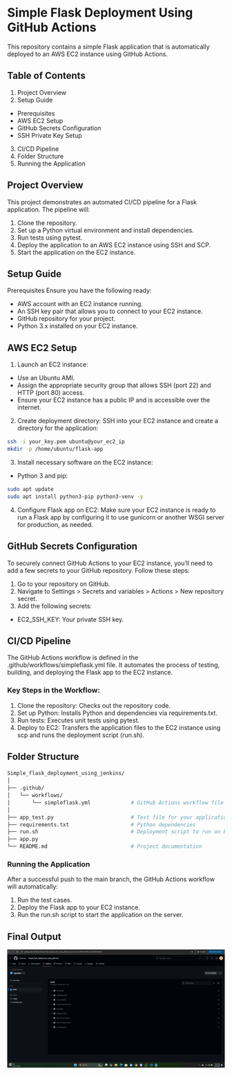 # Simple Flask Deployment Using GitHub Actions
This repository contains a simple Flask application that is automatically deployed to an AWS EC2 instance using GitHub Actions.

## Table of Contents
1. Project Overview
2. Setup Guide
- Prerequisites
- AWS EC2 Setup
- GitHub Secrets Configuration
- SSH Private Key Setup
3. CI/CD Pipeline
4. Folder Structure
5. Running the Application

## Project Overview
This project demonstrates an automated CI/CD pipeline for a Flask application. The pipeline will:

1. Clone the repository.
2. Set up a Python virtual environment and install dependencies.
3. Run tests using pytest.
4. Deploy the application to an AWS EC2 instance using SSH and SCP.
5. Start the application on the EC2 instance.
## Setup Guide
Prerequisites
Ensure you have the following ready:

- AWS account with an EC2 instance running.
- An SSH key pair that allows you to connect to your EC2 instance.
- GitHub repository for your project.
- Python 3.x installed on your EC2 instance.
## AWS EC2 Setup
1. Launch an EC2 instance:

- Use an Ubuntu AMI.
- Assign the appropriate security group that allows SSH (port 22) and HTTP (port 80) access.
- Ensure your EC2 instance has a public IP and is accessible over the internet.

2. Create deployment directory: SSH into your EC2 instance and create a directory for the application:
```bash
ssh -i your_key.pem ubuntu@your_ec2_ip
mkdir -p /home/ubuntu/flask-app
```
3. Install necessary software on the EC2 instance:

- Python 3 and pip:
```bash
sudo apt update
sudo apt install python3-pip python3-venv -y
```
4. Configure Flask app on EC2: Make sure your EC2 instance is ready to run a Flask app by configuring it to use gunicorn or another WSGI server for production, as needed.

## GitHub Secrets Configuration
To securely connect GitHub Actions to your EC2 instance, you’ll need to add a few secrets to your GitHub repository. Follow these steps:

1. Go to your repository on GitHub.
2. Navigate to Settings > Secrets and variables > Actions > New repository secret.
3. Add the following secrets:
- EC2_SSH_KEY: Your private SSH key.


## CI/CD Pipeline
The GitHub Actions workflow is defined in the .github/workflows/simpleflask.yml file. It automates the process of testing, building, and deploying the Flask app to the EC2 instance.

### Key Steps in the Workflow:
1. Clone the repository: Checks out the repository code.
2. Set up Python: Installs Python and dependencies via requirements.txt.
3. Run tests: Executes unit tests using pytest.
4. Deploy to EC2: Transfers the application files to the EC2 instance using scp and runs the deployment script (run.sh).

## Folder Structure
```bash
Simple_flask_deployment_using_jenkins/
│
├── .github/
│   └── workflows/
│       └── simpleflask.yml             # GitHub Actions workflow file
│
├── app_test.py                         # Test file for your application
├── requirements.txt                    # Python dependencies
├── run.sh                              # Deployment script to run on EC2
├── app.py
└── README.md                           # Project documentation
```
### Running the Application
After a successful push to the main branch, the GitHub Actions workflow will automatically:

1. Run the test cases.
2. Deploy the Flask app to your EC2 instance.
3. Run the run.sh script to start the application on the server.

## Final Output
![Final output](./gitAction.jpg)
